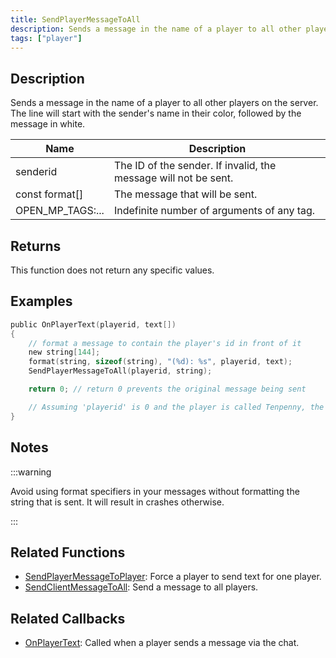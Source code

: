 ```yaml
---
title: SendPlayerMessageToAll
description: Sends a message in the name of a player to all other players on the server.
tags: ["player"]
---
```


## Description

Sends a message in the name of a player to all other players on the server. The line will start with the sender's name in their color, followed by the message in white.

| Name             | Description                                                     |
| ---------------- | --------------------------------------------------------------- |
| senderid         | The ID of the sender. If invalid, the message will not be sent. |
| const format[]   | The message that will be sent.                                  |
| OPEN_MP_TAGS:... | Indefinite number of arguments of any tag.                      |

## Returns

This function does not return any specific values.

## Examples

```c
public OnPlayerText(playerid, text[])
{
    // format a message to contain the player's id in front of it
    new string[144];
    format(string, sizeof(string), "(%d): %s", playerid, text);
    SendPlayerMessageToAll(playerid, string);

    return 0; // return 0 prevents the original message being sent

    // Assuming 'playerid' is 0 and the player is called Tenpenny, the output will be 'Tenpenny:(0) <message>'
}
```

## Notes

:::warning

Avoid using format specifiers in your messages without formatting the string that is sent. It will result in crashes otherwise.

:::

## Related Functions

- [SendPlayerMessageToPlayer](SendPlayerMessageToPlayer): Force a player to send text for one player.
- [SendClientMessageToAll](SendClientMessageToAll): Send a message to all players.

## Related Callbacks

- [OnPlayerText](../callbacks/OnPlayerText): Called when a player sends a message via the chat.
